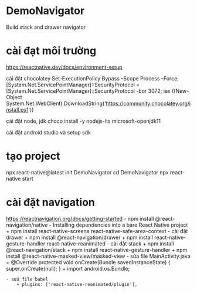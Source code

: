 # DemoNavigator
 Build stack and drawer navigator

# cài đạt môi trường
https://reactnative.dev/docs/environment-setup

cài đặt chocolatey
Set-ExecutionPolicy Bypass -Scope Process -Force; [System.Net.ServicePointManager]::SecurityProtocol = [System.Net.ServicePointManager]::SecurityProtocol -bor 3072; iex ((New-Object System.Net.WebClient).DownloadString('https://community.chocolatey.org/install.ps1'))

cài đặt node, jdk
choco install -y nodejs-lts microsoft-openjdk11

cài đặt android studio và setup sdk

# tạo project

npx react-native@latest init DemoNavigator
cd DemoNavigator
npx react-native start


# cài đặt navigation
https://reactnavigation.org/docs/getting-started
	- npm install @react-navigation/native
	- Installing dependencies into a bare React Native project
		+ npm install react-native-screens react-native-safe-area-context
	- cài đặt drawer
		+ npm install @react-navigation/drawer
		+ npm install react-native-gesture-handler react-native-reanimated
	- cài đặt stack
		+ npm install @react-navigation/stack
		+ npm install react-native-gesture-handler
		+ npm install @react-native-masked-view/masked-view
	- sửa file MainActivity.java 
		+  @Override
		  protected void onCreate(Bundle savedInstanceState) {
			super.onCreate(null);
		  }
		+ import android.os.Bundle;
		
	- sửa file babel
		+ plugins: ['react-native-reanimated/plugin'],